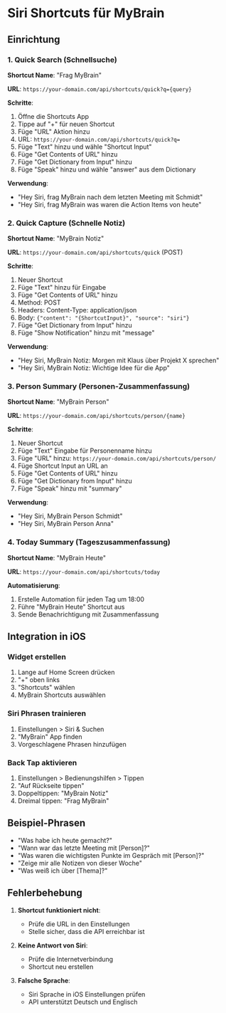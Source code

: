 # Siri Shortcuts für MyBrain

## Einrichtung

### 1. Quick Search (Schnellsuche)

**Shortcut Name**: "Frag MyBrain"

**URL**: `https://your-domain.com/api/shortcuts/quick?q={query}`

**Schritte**:
1. Öffne die Shortcuts App
2. Tippe auf "+" für neuen Shortcut
3. Füge "URL" Aktion hinzu
4. URL: `https://your-domain.com/api/shortcuts/quick?q=`
5. Füge "Text" hinzu und wähle "Shortcut Input"
6. Füge "Get Contents of URL" hinzu
7. Füge "Get Dictionary from Input" hinzu
8. Füge "Speak" hinzu und wähle "answer" aus dem Dictionary

**Verwendung**: 
- "Hey Siri, frag MyBrain nach dem letzten Meeting mit Schmidt"
- "Hey Siri, frag MyBrain was waren die Action Items von heute"

### 2. Quick Capture (Schnelle Notiz)

**Shortcut Name**: "MyBrain Notiz"

**URL**: `https://your-domain.com/api/shortcuts/quick` (POST)

**Schritte**:
1. Neuer Shortcut
2. Füge "Text" hinzu für Eingabe
3. Füge "Get Contents of URL" hinzu
4. Method: POST
5. Headers: Content-Type: application/json
6. Body: `{"content": "{ShortcutInput}", "source": "siri"}`
7. Füge "Get Dictionary from Input" hinzu
8. Füge "Show Notification" hinzu mit "message"

**Verwendung**:
- "Hey Siri, MyBrain Notiz: Morgen mit Klaus über Projekt X sprechen"
- "Hey Siri, MyBrain Notiz: Wichtige Idee für die App"

### 3. Person Summary (Personen-Zusammenfassung)

**Shortcut Name**: "MyBrain Person"

**URL**: `https://your-domain.com/api/shortcuts/person/{name}`

**Schritte**:
1. Neuer Shortcut
2. Füge "Text" Eingabe für Personenname hinzu
3. Füge "URL" hinzu: `https://your-domain.com/api/shortcuts/person/`
4. Füge Shortcut Input an URL an
5. Füge "Get Contents of URL" hinzu
6. Füge "Get Dictionary from Input" hinzu
7. Füge "Speak" hinzu mit "summary"

**Verwendung**:
- "Hey Siri, MyBrain Person Schmidt"
- "Hey Siri, MyBrain Person Anna"

### 4. Today Summary (Tageszusammenfassung)

**Shortcut Name**: "MyBrain Heute"

**URL**: `https://your-domain.com/api/shortcuts/today`

**Automatisierung**:
1. Erstelle Automation für jeden Tag um 18:00
2. Führe "MyBrain Heute" Shortcut aus
3. Sende Benachrichtigung mit Zusammenfassung

## Integration in iOS

### Widget erstellen
1. Lange auf Home Screen drücken
2. "+" oben links
3. "Shortcuts" wählen
4. MyBrain Shortcuts auswählen

### Siri Phrasen trainieren
1. Einstellungen > Siri & Suchen
2. "MyBrain" App finden
3. Vorgeschlagene Phrasen hinzufügen

### Back Tap aktivieren
1. Einstellungen > Bedienungshilfen > Tippen
2. "Auf Rückseite tippen"
3. Doppeltippen: "MyBrain Notiz"
4. Dreimal tippen: "Frag MyBrain"

## Beispiel-Phrasen

- "Was habe ich heute gemacht?"
- "Wann war das letzte Meeting mit [Person]?"
- "Was waren die wichtigsten Punkte im Gespräch mit [Person]?"
- "Zeige mir alle Notizen von dieser Woche"
- "Was weiß ich über [Thema]?"

## Fehlerbehebung

1. **Shortcut funktioniert nicht**: 
   - Prüfe die URL in den Einstellungen
   - Stelle sicher, dass die API erreichbar ist

2. **Keine Antwort von Siri**:
   - Prüfe die Internetverbindung
   - Shortcut neu erstellen

3. **Falsche Sprache**:
   - Siri Sprache in iOS Einstellungen prüfen
   - API unterstützt Deutsch und Englisch
